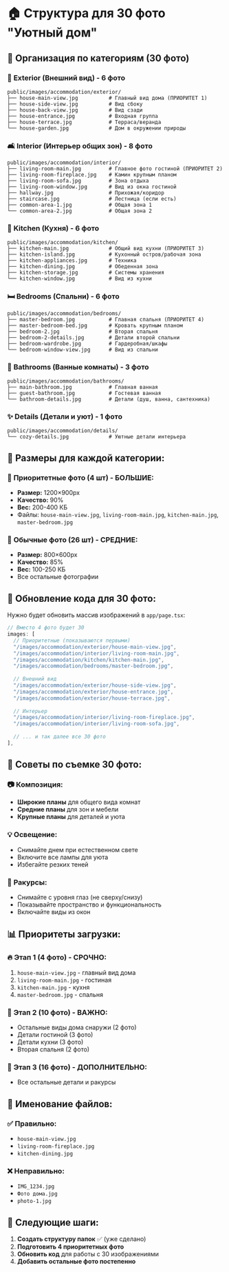 # 🏠 Структура для 30 фото "Уютный дом"

## 📁 Организация по категориям (30 фото)

### 🏡 **Exterior (Внешний вид) - 6 фото**
```
public/images/accommodation/exterior/
├── house-main-view.jpg          # Главный вид дома (ПРИОРИТЕТ 1)
├── house-side-view.jpg          # Вид сбоку
├── house-back-view.jpg          # Вид сзади
├── house-entrance.jpg           # Входная группа
├── house-terrace.jpg            # Терраса/веранда
└── house-garden.jpg             # Дом в окружении природы
```

### 🛋️ **Interior (Интерьер общих зон) - 8 фото**
```
public/images/accommodation/interior/
├── living-room-main.jpg         # Главное фото гостиной (ПРИОРИТЕТ 2)
├── living-room-fireplace.jpg    # Камин крупным планом
├── living-room-sofa.jpg         # Зона отдыха
├── living-room-window.jpg       # Вид из окна гостиной
├── hallway.jpg                  # Прихожая/коридор
├── staircase.jpg                # Лестница (если есть)
├── common-area-1.jpg            # Общая зона 1
└── common-area-2.jpg            # Общая зона 2
```

### 🍳 **Kitchen (Кухня) - 6 фото**
```
public/images/accommodation/kitchen/
├── kitchen-main.jpg             # Общий вид кухни (ПРИОРИТЕТ 3)
├── kitchen-island.jpg           # Кухонный остров/рабочая зона
├── kitchen-appliances.jpg       # Техника
├── kitchen-dining.jpg           # Обеденная зона
├── kitchen-storage.jpg          # Системы хранения
└── kitchen-window.jpg           # Вид из кухни
```

### 🛏️ **Bedrooms (Спальни) - 6 фото**
```
public/images/accommodation/bedrooms/
├── master-bedroom.jpg           # Главная спальня (ПРИОРИТЕТ 4)
├── master-bedroom-bed.jpg       # Кровать крупным планом
├── bedroom-2.jpg                # Вторая спальня
├── bedroom-2-details.jpg        # Детали второй спальни
├── bedroom-wardrobe.jpg         # Гардеробная/шкафы
└── bedroom-window-view.jpg      # Вид из спальни
```

### 🚿 **Bathrooms (Ванные комнаты) - 3 фото**
```
public/images/accommodation/bathrooms/
├── main-bathroom.jpg            # Главная ванная
├── guest-bathroom.jpg           # Гостевая ванная
└── bathroom-details.jpg         # Детали (душ, ванна, сантехника)
```

### ✨ **Details (Детали и уют) - 1 фото**
```
public/images/accommodation/details/
└── cozy-details.jpg             # Уютные детали интерьера
```

## 📐 **Размеры для каждой категории:**

### 🎯 **Приоритетные фото (4 шт) - БОЛЬШИЕ:**
- **Размер:** 1200×900px
- **Качество:** 90%
- **Вес:** 200-400 КБ
- Файлы: `house-main-view.jpg`, `living-room-main.jpg`, `kitchen-main.jpg`, `master-bedroom.jpg`

### 📸 **Обычные фото (26 шт) - СРЕДНИЕ:**
- **Размер:** 800×600px
- **Качество:** 85%
- **Вес:** 100-250 КБ
- Все остальные фотографии

## 🔄 **Обновление кода для 30 фото:**

Нужно будет обновить массив изображений в `app/page.tsx`:

```typescript
// Вместо 4 фото будет 30
images: [
  // Приоритетные (показываются первыми)
  "/images/accommodation/exterior/house-main-view.jpg",
  "/images/accommodation/interior/living-room-main.jpg", 
  "/images/accommodation/kitchen/kitchen-main.jpg",
  "/images/accommodation/bedrooms/master-bedroom.jpg",
  
  // Внешний вид
  "/images/accommodation/exterior/house-side-view.jpg",
  "/images/accommodation/exterior/house-entrance.jpg",
  "/images/accommodation/exterior/house-terrace.jpg",
  
  // Интерьер
  "/images/accommodation/interior/living-room-fireplace.jpg",
  "/images/accommodation/interior/living-room-sofa.jpg",
  
  // ... и так далее все 30 фото
],
```

## 🎨 **Советы по съемке 30 фото:**

### 📷 **Композиция:**
- **Широкие планы** для общего вида комнат
- **Средние планы** для зон и мебели  
- **Крупные планы** для деталей и уюта

### 💡 **Освещение:**
- Снимайте днем при естественном свете
- Включите все лампы для уюта
- Избегайте резких теней

### 🎯 **Ракурсы:**
- Снимайте с уровня глаз (не сверху/снизу)
- Показывайте пространство и функциональность
- Включайте виды из окон

## 📊 **Приоритеты загрузки:**

### 🔥 **Этап 1 (4 фото) - СРОЧНО:**
1. `house-main-view.jpg` - главный вид дома
2. `living-room-main.jpg` - гостиная
3. `kitchen-main.jpg` - кухня  
4. `master-bedroom.jpg` - спальня

### 🔶 **Этап 2 (10 фото) - ВАЖНО:**
- Остальные виды дома снаружи (2 фото)
- Детали гостиной (3 фото)
- Детали кухни (3 фото)
- Вторая спальня (2 фото)

### 🔸 **Этап 3 (16 фото) - ДОПОЛНИТЕЛЬНО:**
- Все остальные детали и ракурсы

## 💾 **Именование файлов:**

### ✅ **Правильно:**
- `house-main-view.jpg`
- `living-room-fireplace.jpg`
- `kitchen-dining.jpg`

### ❌ **Неправильно:**
- `IMG_1234.jpg`
- `Фото дома.jpg`
- `photo-1.jpg`

## 🚀 **Следующие шаги:**

1. **Создать структуру папок** ✅ (уже сделано)
2. **Подготовить 4 приоритетных фото**
3. **Обновить код** для работы с 30 изображениями
4. **Добавить остальные фото постепенно**
